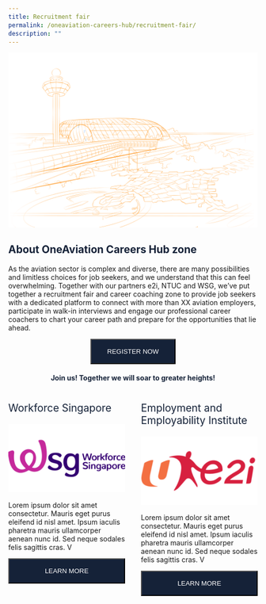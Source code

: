 ```yaml
---
title: Recruitment fair
permalink: /oneaviation-careers-hub/recruitment-fair/
description: ""
---
```

<div style="display:">
	<img alt="hero" src="/images/imgoneaviation.png">
<h2 style="color: #152238">About OneAviation Careers Hub zone&nbsp;</h2>
<p>As the aviation sector is complex and diverse, there are many possibilities and limitless choices for job seekers, and we understand that this can feel overwhelming. Together with our partners e2i, NTUC and WSG, we’ve put together a recruitment fair and career coaching zone to provide job seekers with a dedicated platform to connect with more than XX aviation employers, participate in walk-in interviews and engage our professional career coachers to chart your career path and prepare for the opportunities that lie ahead. </p>
	<center><button style="padding: 1rem; padding-left: 2rem; padding-right: 2rem; background: #152238; color: white">REGISTER NOW</button></center>

<h4 style="color: #152238; text-align: center">Join us! Together we will soar to greater heights!</h4>

<div style="display: flex; flex-direction: row;">
	<div style="flex: 50%; padding-right: 1rem;">
		<p style="color: #152238; font-size: 1.3rem;">Workforce Singapore</p>
			<img alt="hero" src="/images/wsgimg.png">
		<p>Lorem ipsum dolor sit amet consectetur. Mauris eget purus eleifend id nisl amet. Ipsum iaculis pharetra mauris ullamcorper aenean nunc id. Sed neque sodales felis sagittis cras. V</p>
		<button style="padding: 1rem; padding-left: 2rem; padding-right: 2rem; background: #152238; color: white; border-radius: 0; width: 100%">LEARN MORE
	</button></div>
	<div style="flex: 50%; padding-left: 1rem;">
			<p style="color: #152238; font-size: 1.3rem;">Employment and Employability Institute</p>
				<img alt="hero" src="/images/e2iimg.png">
				<p>Lorem ipsum dolor sit amet consectetur. Mauris eget purus eleifend id nisl amet. Ipsum iaculis pharetra mauris ullamcorper aenean nunc id. Sed neque sodales felis sagittis cras. V</p>
			<button style="padding: 1rem; padding-left: 2rem; padding-right: 2rem; background: #152238; color: white; border-radius: 0; width: 100%">LEARN MORE
	</button></div>
	</div>

</div>
